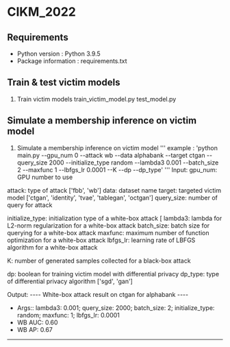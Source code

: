 # CIKM_2022

## Requirements
* Python version : Python 3.9.5
* Package information : requirements.txt

## Train & test victim models
1. Train victim models 
train_victim_model.py 
test_model.py 

## Simulate a membership inference on victim model
1. Simulate a membership inference on victim model
'''
   example : 'python main.py --gpu_num 0 --attack wb --data alphabank --target ctgan --query_size 2000 --initialize_type random --lambda3 0.001 --batch_size 2 --maxfunc 1 --lbfgs_lr 0.0001 --K --dp --dp_type'
'''
Input:
gpu_num: GPU number to use

attack: type of attack ['fbb', 'wb']
data: dataset name
target: targeted victim model ['ctgan', 'identity', 'tvae', 'tablegan', 'octgan']
query_size: number of query for attack

initialize_type: initialization type of a white-box attack [
lambda3: lambda for L2-norm regularization for a white-box attack
batch_size: batch size for querying for a white-box attack
maxfunc: maximum number of function optimization for a white-box attack
lbfgs_lr: learning rate of LBFGS algorithm for a white-box attack

K: number of generated samples collected for a black-box attack

dp: boolean for training victim model with differential privacy
dp_type: type of differential privacy algorithm ['sgd', 'gan']

Output:
---- White-box attack result on ctgan for alphabank ----
- Args:: lambda3: 0.001; query_size: 2000; batch_size: 2; initialize_type: random; maxfunc: 1; lbfgs_lr: 0.0001
- WB AUC: 0.60
- WB AP: 0.67
------------------------------------------

   
